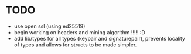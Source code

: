 # TODO
- use open ssl (using ed25519)
- begin working on headers and mining algorithm !!!!! :D
- add lib/types for all types (keypair and signaturepair), prevents locality of types and allows for structs to be made simpler.